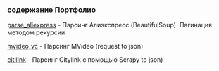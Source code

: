 <h3>содержание Портфолио</h3>

<p><a href='https://github.com/SVS108/portfolio/tree/main/parse_aliexpress'>parse_aliexpress</a> - Парсинг Алиэкспресс (BeautifulSoup). Пагинация методом рекурсии</p>
<p><a href='https://github.com/SVS108/portfolio/tree/main/mvideo_vc'>mvideo_vc</a> - Парсинг MVideo (request to json)</p>
<p><a href='https://github.com/SVS108/portfolio/tree/main/citilink'>citilink</a> - Парсинг Citylink c помощью Scrapy to json)</p>
